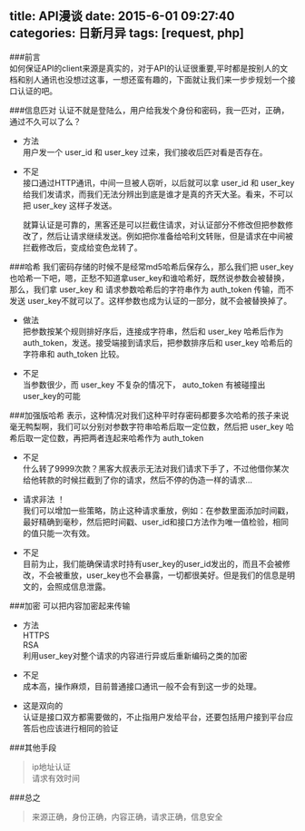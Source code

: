 title: API漫谈
date: 2015-6-01 09:27:40
categories: 日新月异
tags: [request, php]
---
###前言  
如何保证API的client来源是真实的，对于API的认证很重要,平时都是按别人的文档和别人通讯也没想过这事，一想还蛮有趣的，下面就让我们来一步步规划一个接口认证的吧。

###信息匹对
认证不就是登陆么，用户给我发个身份和密码，我一匹对，正确，通过不久可以了么？

*    方法  
	用户发一个 user_id 和 user_key 过来，我们接收后匹对看是否存在。

*	不足  
	接口通过HTTP通讯，中间一旦被人窃听，以后就可以拿 user_id 和 user_key 给我们发请求，而我们无法分辨出到底是谁才是真的齐天大圣。看来，不可以把 user_key 这样子发送。

	就算认证是可靠的，黑客还是可以拦截住请求，对认证部分不修改但把参数修改了，然后让请求继续发送。例如把你准备给哈利文转账，但是请求在中间被拦截修改后，变成给变色龙转了。

###哈希
我们密码存储的时候不是经常md5哈希后保存么，那么我们把 user_key 也哈希一下吧，嗯，正愁不知道拿user_key和谁哈希好，既然说参数会被替换，那么，我们拿 user_key 和 请求参数哈希后的字符串作为 auth_token 传输，而不发送 user_key不就可以了。这样参数也成为认证的一部分，就不会被替换掉了。

*	做法  
	把参数按某个规则排好序后，连接成字符串，然后和 user_key 哈希后作为 auth_token，发送。接受端接到请求后，把参数排序后和 user_key 哈希后的字符串和 auth_token 比较。

*	不足  
	当参数很少，而 user_key 不复杂的情况下， auto_token 有被碰撞出 user_key的可能

###加强版哈希
表示，这种情况对我们这种平时存密码都要多次哈希的孩子来说毫无鸭梨啊，我们可以分别对参数字符串哈希后取一定位数，然后把 user_key 哈希后取一定位数，再把两者连起来哈希作为 auth_token

*	不足  
	什么转了9999次款？黑客大叔表示无法对我们请求下手了，不过他借你某次给他转款的时候拦截到了你的请求，然后不停的伪造一样的请求…

*	请求非法 ！  
	我们可以增加一些策略，防止这种请求重放，例如：在参数里面添加时间戳，最好精确到毫秒，然后把时间戳、user_id和接口方法作为唯一值检验，相同的值只能一次有效。

*	不足  
	目前为止，我们能确保请求时持有user_key的user_id发出的，而且不会被修改，不会被重放，user_key也不会暴露，一切都很美好。但是我们的信息是明文的，会照成信息泄露。

###加密
可以把内容加密起来传输

*	方法  
	HTTPS  
	RSA  
	利用user_key对整个请求的内容进行异或后重新编码之类的加密

*	不足  
	成本高，操作麻烦，目前普通接口通讯一般不会有到这一步的处理。

*	这是双向的  
	认证是接口双方都需要做的，不止指用户发给平台，还要包括用户接到平台应答后也应该进行相同的验证

###其他手段  
>	ip地址认证  
	请求有效时间  

###总之  
>	来源正确，身份正确，内容正确，请求正确，信息安全
